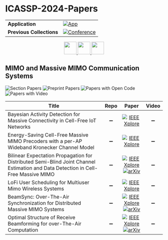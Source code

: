 # ICASSP-2024-Papers

<table>
    <tr>
        <td><strong>Application</strong></td>
        <td>
            <a href="https://huggingface.co/spaces/DmitryRyumin/NewEraAI-Papers" style="float:left;">
                <img src="https://img.shields.io/badge/🤗-NewEraAI--Papers-FFD21F.svg" alt="App" />
            </a>
        </td>
    </tr>
    <tr>
        <td><strong>Previous Collections</strong></td>
        <td>
            <a href="https://github.com/DmitryRyumin/ICASSP-2023-24-Papers/blob/main/README_2023.md">
                <img src="http://img.shields.io/badge/ICASSP-2023-0073AE.svg" alt="Conference">
            </a>
        </td>
    </tr>
</table>

<div align="center">
    <a href="https://github.com/DmitryRyumin/ICASSP-2023-24-Papers/blob/main/sections/2024/main/MLSP-P16.md">
        <img src="https://cdn.jsdelivr.net/gh/DmitryRyumin/NewEraAI-Papers@main/images/left.svg" width="40" alt="" />
    </a>
    <a href="https://github.com/DmitryRyumin/ICASSP-2023-24-Papers/">
        <img src="https://cdn.jsdelivr.net/gh/DmitryRyumin/NewEraAI-Papers@main/images/home.svg" width="40" alt="" />
    </a>
    <a href="https://github.com/DmitryRyumin/ICASSP-2023-24-Papers/blob/main/sections/2024/main/MMSP-P4.md">
        <img src="https://cdn.jsdelivr.net/gh/DmitryRyumin/NewEraAI-Papers@main/images/right.svg" width="40" alt="" />
    </a>
</div>

## MIMO and Massive MIMO Communication Systems

![Section Papers](https://img.shields.io/badge/Section%20Papers-0-42BA16) ![Preprint Papers](https://img.shields.io/badge/Preprint%20Papers-0-b31b1b) ![Papers with Open Code](https://img.shields.io/badge/Papers%20with%20Open%20Code-0-1D7FBF) ![Papers with Video](https://img.shields.io/badge/Papers%20with%20Video-0-FF0000)

| **Title** | **Repo** | **Paper** | **Video** |
|-----------|:--------:|:---------:|:---------:|
| Bayesian Activity Detection for Massive Connectivity in Cell-Free IoT Networks | :heavy_minus_sign: | [![IEEE Xplore](https://img.shields.io/badge/IEEE-10445919-E4A42C.svg)](https://ieeexplore.ieee.org/document/10445919) | :heavy_minus_sign: |
| Energy-Saving Cell-Free Massive MIMO Precoders with a per-AP Wideband Kronecker Channel Model | :heavy_minus_sign: | [![IEEE Xplore](https://img.shields.io/badge/IEEE-10445855-E4A42C.svg)](https://ieeexplore.ieee.org/document/10445855) | :heavy_minus_sign: |
| Bilinear Expectation Propagation for Distributed Semi-Blind Joint Channel Estimation and Data Detection in Cell-Free Massive MIMO | :heavy_minus_sign: | [![IEEE Xplore](https://img.shields.io/badge/IEEE-10378663-E4A42C.svg)](https://ieeexplore.ieee.org/document/10378663) <br/> [![arXiv](https://img.shields.io/badge/arXiv-2312.11688-b31b1b.svg)](https://arxiv.org/abs/2312.11688) | :heavy_minus_sign: |
| LoFi User Scheduling for Multiuser Mimo Wireless Systems | :heavy_minus_sign: | [![IEEE Xplore](https://img.shields.io/badge/IEEE-10445898-E4A42C.svg)](https://ieeexplore.ieee.org/document/10445898) | :heavy_minus_sign: |
| BeamSync: Over-The-Air Synchronization for Distributed Massive MIMO Systems | :heavy_minus_sign: | [![IEEE Xplore](https://img.shields.io/badge/IEEE-10336747-E4A42C.svg)](https://ieeexplore.ieee.org/document/10336747) <br/> [![arXiv](https://img.shields.io/badge/arXiv-2311.11070-b31b1b.svg)](https://arxiv.org/abs/2311.11070) | :heavy_minus_sign: |
| Optimal Structure of Receive Beamforming for over-The-Air Computation | :heavy_minus_sign: | [![IEEE Xplore](https://img.shields.io/badge/IEEE-10446858-E4A42C.svg)](https://ieeexplore.ieee.org/document/10446858) <br/> [![arXiv](https://img.shields.io/badge/arXiv-2404.14036-b31b1b.svg)](https://arxiv.org/abs/2404.14036) | :heavy_minus_sign: |
